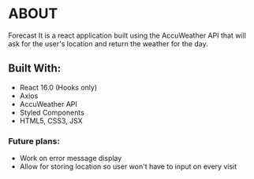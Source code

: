 # ABOUT

Forecast It is a react application built using the AccuWeather API that will ask for the user's location and return the weather for the day.

## Built With:
- React 16.0 (Hooks only)
- Axios
- AccuWeather API
- Styled Components
- HTML5, CSS3, JSX

### Future plans:
- Work on error message display
- Allow for storing location so user won't have to input on every visit